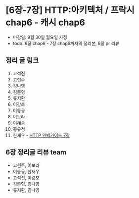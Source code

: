# [6장-7장] HTTP:아키텍처 / 프락시 chap6 - 캐시 chap6

- 마감일: 9월 30일 월요일 자정
- todo: 6장 chap6 - 7장 chap6까지의 정리본, 6장 pr 리뷰

## 정리 글 링크

1. 고석진
2. 고현주
3. 김나영
4. 김준형
5. 류지환
6. 이강호
7. 이동규
8. 이보라
9. 이혜승
10. 홍유정
11. 한재우 - [HTTP 완벽가이드 7장](https://bebiangel.github.io/2019/09/29/http-guide-chap7/)

## 6장 정리글 리뷰 team

- 고현주, 이보라
- 이동규, 한재우
- 고석진, 이강호
- 김준형, 김나영
- 류지환, 김나영
